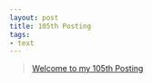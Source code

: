 ```yaml
---
layout: post
title: 105th Posting
tags: 
- text
---
```


> [Welcome to my 105th Posting](https://janghan-kor.tistory.com/520)
